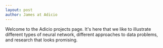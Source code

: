 ```yaml
---
layout: post
author: James at Adicio
---
```

Welcome to the Adicio projects page. It's here that we like to illustrate different types of neural network, different approaches to data problems, and research that looks promising.
